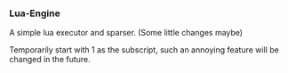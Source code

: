 ### Lua-Engine

A simple lua executor and sparser. (Some little changes maybe)

Temporarily start with 1 as the subscript, such an annoying feature will be changed in the future.
